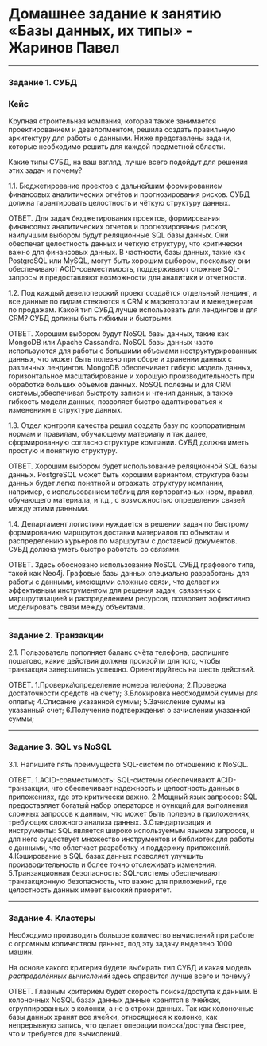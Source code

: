 # Домашнее задание к занятию «Базы данных, их типы» - Жаринов Павел

---

### Задание 1. СУБД

### Кейс
Крупная строительная компания, которая также занимается проектированием и девелопментом, решила создать 
правильную архитектуру для работы с данными. Ниже представлены задачи, которые необходимо решить для
каждой предметной области. 

Какие типы СУБД, на ваш взгляд, лучше всего подойдут для решения этих задач и почему? 
 
1.1. Бюджетирование проектов с дальнейшим формированием финансовых аналитических отчётов и прогнозирования рисков.
СУБД должна гарантировать целостность и чёткую структуру данных.

ОТВЕТ.
Для задач бюджетирования проектов, формирования финансовых аналитических отчетов и прогнозирования рисков, наилучшим выбором будут реляционные SQL базы данных. Они обеспечат целостность данных и четкую структуру, что критически важно для финансовых данных. В частности, базы данных, такие как PostgreSQL или MySQL, могут быть хорошим выбором, поскольку они обеспечивают ACID-совместимость, поддерживают сложные SQL-запросы и предоставляют возможности для аналитики и отчетности. 

1.2. Под каждый девелоперский проект создаётся отдельный лендинг, и все данные по лидам стекаются в CRM к 
маркетологам и менеджерам по продажам. Какой тип СУБД лучше использовать для лендингов и для CRM? 
СУБД должны быть гибкими и быстрыми.

ОТВЕТ.
Хорошим выбором будут NoSQL базы данных, такие как MongoDB или Apache Cassandra. NoSQL базы данных часто используются для работы с большими объемами неструктурированных данных, что может быть полезно при сборе и хранении данных с различных лендингов. MongoDB обеспечивает гибкую модель данных, горизонтальное масштабирование и хорошую производительность при обработке больших объемов данных. NoSQL полезны и для CRM системы,обеспечивая быстроту записи и чтения данных, а также гибкость модели данных, позволяет быстро адаптироваться к изменениям в структуре данных. 

1.3. Отдел контроля качества решил создать базу по корпоративным нормам и правилам, обучающему материалу 
и так далее, сформированную согласно структуре компании. СУБД должна иметь простую и понятную структуру.

ОТВЕТ.
Хорошим выбором будет использование реляционной SQL базы данных. PostgreSQL может быть хорошим вариантом, структура базы данных будет легко понятной и отражать структуру компании, например, с использованием таблиц для корпоративных норм, правил, обучающего материала, и т.д., с возможностью определения связей между этими данными.

1.4. Департамент логистики нуждается в решении задач по быстрому формированию маршрутов доставки материалов 
по объектам и распределению курьеров по маршрутам с доставкой документов. СУБД должна уметь быстро работать
со связями.

ОТВЕТ.
Здесь обосновано использование NoSQL СУБД графового типа, такой как Neo4j. Графовые базы данных специально разработаны для работы с данными, имеющими сложные связи, что делает их эффективным инструментом для решения задач, связанных с маршрутизацией и распределением ресурсов, позволяет эффективно моделировать связи между объектами.

---

### Задание 2. Транзакции

2.1. Пользователь пополняет баланс счёта телефона, распишите пошагово, какие действия должны произойти для того, чтобы 
транзакция завершилась успешно. Ориентируйтесь на шесть действий.

ОТВЕТ.
1.Проверка\определение номера телефона;
2.Проверка достаточности средств на счету;
3.Блокировка необходимой суммы для оплаты;
4.Списание указанной суммы;
5.Зачисление суммы на указанный счет;
6.Получение подтверждения о зачислении указанной суммы;

---

### Задание 3. SQL vs NoSQL

3.1. Напишите пять преимуществ SQL-систем по отношению к NoSQL.

ОТВЕТ.
1.ACID-совместимость: SQL-системы обеспечивают ACID-транзакции, что обеспечивает надежность и целостность данных в приложениях, где это критически важно.
2.Мощный язык запросов: SQL предоставляет богатый набор операторов и функций для выполнения сложных запросов к данным, что может быть полезно в приложениях, требующих сложного анализа данных.
3.Стандартизация и инструменты: SQL является широко используемым языком запросов, и для него существует множество инструментов и библиотек для работы с данными, что облегчает разработку и поддержку приложений.
4.Кэширование в SQL-базах данных позволяет улучшить производительность и более точно отслеживать изменения.
5.Транзакционная безопасность: SQL-системы обеспечивают транзакционную безопасность, что важно для приложений, где целостность данных имеет высокий приоритет.

---

### Задание 4. Кластеры

Необходимо производить большое количество вычислений при работе с огромным количеством данных, под эту задачу 
выделено 1000 машин. 

На основе какого критерия будете выбирать тип СУБД и какая модель *распределённых вычислений* 
здесь справится лучше всего и почему?

ОТВЕТ.
Главным критерием будет скорость поиска/доступа к данным. В колоночных NoSQL базах данных данные хранятся в ячейках, сгруппированных в колонки, а не в строки данных. Так как колоночные базы данных хранят все ячейки, относящиеся к колонке, как непрерывную запись, что делает операции поиска/доступа быстрее, что и требуется для вычислений.

